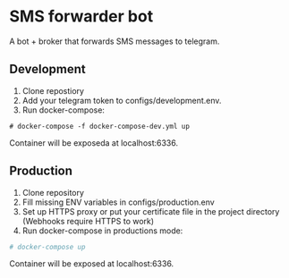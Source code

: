 # SMS forwarder bot
A bot + broker that forwards SMS messages to telegram.

## Development
1. Clone repostiory
2. Add your telegram token to configs/development.env.
3. Run docker-compose:
```
# docker-compose -f docker-compose-dev.yml up
```
Container will be exposeda at localhost:6336.

## Production
1. Clone repository
2. Fill missing ENV variables in configs/production.env
3. Set up HTTPS proxy or put your certificate file in the project directory (Webhooks require HTTPS to work)
4. Run docker-compose in productions mode:
```bash
# docker-compose up
```
Container will be exposed at localhost:6336.
